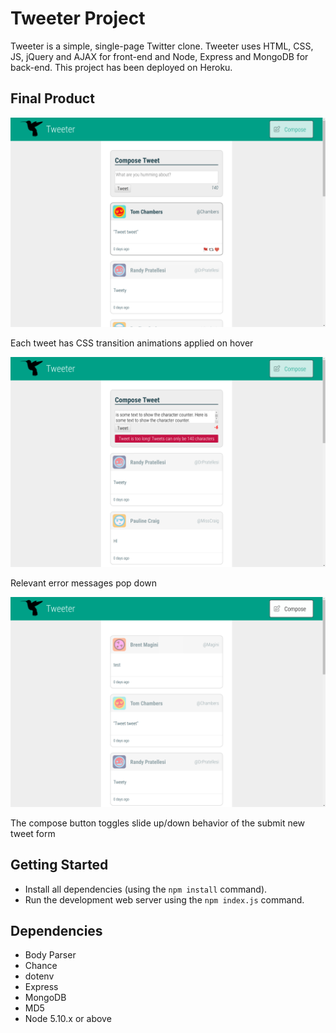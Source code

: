 # Tweeter Project

Tweeter is a simple, single-page Twitter clone. Tweeter uses HTML, CSS, JS, jQuery and AJAX for front-end and Node, Express and MongoDB for back-end. This project has been deployed on Heroku.

## Final Product

![Home page with CSS transitions](https://github.com/geoffmphillips/tweeter/blob/master/docs/csstransition.png)

Each tweet has CSS transition animations applied on hover

![Relevant error messages pop down](https://github.com/geoffmphillips/tweeter/blob/master/docs/error.png)

Relevant error messages pop down

![The compose message toggles slide up and slide down of the compose tweet box](https://github.com/geoffmphillips/tweeter/blob/master/docs/compose.png)

The compose button toggles slide up/down behavior of the submit new tweet form

## Getting Started

- Install all dependencies (using the ```npm install``` command).
- Run the development web server using the ```npm index.js``` command.

## Dependencies

- Body Parser
- Chance
- dotenv
- Express
- MongoDB
- MD5
- Node 5.10.x or above
